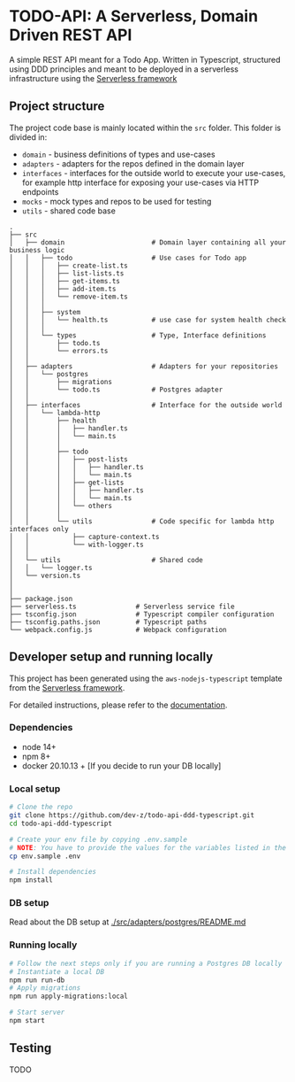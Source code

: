 # TODO-API: A Serverless, Domain Driven REST API

A simple REST API meant for a Todo App. Written in Typescript, structured using DDD principles and meant to be deployed in a serverless infrastructure using the [Serverless framework](https://www.serverless.com/)

## Project structure

The project code base is mainly located within the `src` folder. This folder is divided in:

- `domain` - business definitions of types and use-cases
- `adapters` - adapters for the repos defined in the domain layer
- `interfaces` - interfaces for the outside world to execute your use-cases, for example http interface for exposing your use-cases via HTTP endpoints
- `mocks` - mock types and repos to be used for testing
- `utils` - shared code base

```
.
├── src
│   ├── domain                      # Domain layer containing all your business logic
│   │   ├── todo                    # Use cases for Todo app
│   │   │   ├── create-list.ts
│   │   │   ├── list-lists.ts
│   │   │   ├── get-items.ts
│   │   │   ├── add-item.ts
│   │   │   └── remove-item.ts
│   │   │
│   │   ├── system
│   │   │   └── health.ts           # use case for system health check
│   │   │
│   │   └── types                   # Type, Interface definitions
│   │       ├── todo.ts
│   │       └── errors.ts
│   │
│   ├── adapters                    # Adapters for your repositories
│   │   └── postgres
│   │       ├── migrations
│   │       └── todo.ts             # Postgres adapter
│   │
│   ├── interfaces                  # Interface for the outside world
│   │   └── lambda-http
│   │       ├── health
│   │       │   ├── handler.ts
│   │       │   └── main.ts
│   │       │
│   │       ├── todo
│   │       │   ├── post-lists
│   │       │   │   ├── handler.ts
│   │       │   │   └── main.ts
│   │       │   ├── get-lists
│   │       │   │   ├── handler.ts
│   │       │   │   └── main.ts
│   │       │   └── others
│   │       │
│   │       └── utils               # Code specific for lambda http interfaces only
│   │           ├── capture-context.ts
│   │           └── with-logger.ts
│   │
│   └── utils                       # Shared code
│   │   └── logger.ts
│   └── version.ts
│
│
├── package.json
├── serverless.ts               # Serverless service file
├── tsconfig.json               # Typescript compiler configuration
├── tsconfig.paths.json         # Typescript paths
└── webpack.config.js           # Webpack configuration
```

## Developer setup and running locally

This project has been generated using the `aws-nodejs-typescript` template from the [Serverless framework](https://www.serverless.com/).

For detailed instructions, please refer to the [documentation](https://www.serverless.com/framework/docs/providers/aws/).

### Dependencies

- node 14+
- npm 8+
- docker 20.10.13 + [If you decide to run your DB locally]

### Local setup

```bash
# Clone the repo
git clone https://github.com/dev-z/todo-api-ddd-typescript.git
cd todo-api-ddd-typescript

# Create your env file by copying .env.sample
# NOTE: You have to provide the values for the variables listed in the env file
cp env.sample .env

# Install dependencies
npm install
```

### DB setup

Read about the DB setup at [./src/adapters/postgres/README.md](./src/adapters/postgres/README.md)

### Running locally

```bash
# Follow the next steps only if you are running a Postgres DB locally
# Instantiate a local DB
npm run run-db
# Apply migrations
npm run apply-migrations:local

# Start server
npm start
```

## Testing

TODO
